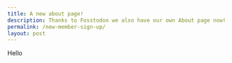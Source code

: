 ```yaml
---
title: A new about page!
description: Thanks to Fosstodon we also have our own About page now!
permalink: /new-member-sign-up/
layout: post
---
```


Hello
